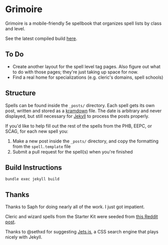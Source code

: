 # Grimoire

Grimoire is a mobile-friendly 5e spellbook that organizes spell lists by class and level.

See the latest compiled build [here](http://detharonil.github.io/grimoire/).

## To Do
* Create another layout for the spell level tag pages. Also figure out what to do with those pages; they're just taking up space for now.
* Find a real home for specializations (e.g. cleric's domains, spell schools)

## Structure
Spells can be found inside the `_posts/` directory. Each spell gets its own post, written and stored as a [kramdown](http://kramdown.gettalong.org/) file. The date is arbitrary and never displayed, but still necessary for [Jekyll](http://jekyllrb.com) to process the posts properly.

If you'd like to help fill out the rest of the spells from the PHB, EEPC, or SCAG, for each new spell you:

1. Make a new post inside the `_posts/` directory, and copy the formatting from the `spell.template` file
2. Submit a pull request for the spell(s) when you're finished

## Build Instructions
`bundle exec jekyll build`

## Thanks

Thanks to Saph for doing nearly all of the work.  I just got impatient.

Cleric and wizard spells from the Starter Kit were seeded from [this Reddit post](http://www.reddit.com/r/DnD/comments/2a7wau/5e_cleric_and_wizard_spells_sorted_by_level/).

Thanks to @sethxd for suggesting [Jets.js](http://nexts.github.io/Jets.js/), a CSS search engine that plays nicely with Jekyll.
